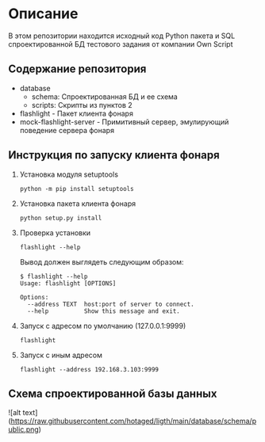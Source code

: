 # Описание
В этом репозитории находится исходный код Python пакета
и SQL спроектированной БД
тестового задания от компании Own Script

## Содержание репозитория
- database
  - schema: Спроектированная БД и ее схема
  - scripts: Скрипты из пунктов 2
- flashlight - Пакет клиента фонаря 
- mock-flashlight-server - Примитивный сервер, эмулирующий поведение сервера фонаря

## Инструкция по запуску клиента фонаря
1. Установка модуля setuptools
    ```shell
    python -m pip install setuptools
    ```

2. Установка пакета клиента фонаря
    ```shell
    python setup.py install
    ```
   
3. Проверка установки
    ```shell
    flashlight --help
    ```
   Вывод должен выглядеть следующим образом:
    ```shell
    $ flashlight --help
    Usage: flashlight [OPTIONS]
    
    Options:
      --address TEXT  host:port of server to connect.
      --help          Show this message and exit.
    ```
4. Запуск с адресом по умолчанию (127.0.0.1:9999)
    ```shell
    flashlight
    ```

5. Запуск с иным адресом
    ```shell
    flashlight --address 192.168.3.103:9999
    ```
   
## Схема спроектированной базы данных

![alt text] (https://raw.githubusercontent.com/hotaged/ligth/main/database/schema/public.png)
